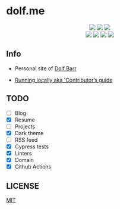 # dolf.me
<div align="center">

  <img src="https://badgen.net/github/status/dolfbarr/dolf.me">
  <img src="https://badgen.net/github/checks/dolfbarr/dolf.me">
  <img src="https://badgen.net/github/last-commit/dolfbarr/dolf.me">
  <br>
  <img src="https://badgen.net/github/license/dolfbarr/dolf.me">
  <img src="https://badgen.net/badge/icon/typescript?icon=typescript&label&color=cyan">
  <img src="https://badgen.net/badge/framework/Gatsby/purple">
  <img src="https://badgen.net/badge/hosted/Github Pages/black">
  <br>
</div>


## Info

- Personal site of [Dolf Barr](https://dolf.me)

- [Running locally aka 'Contributor’s guide](CONTRIBUTORS.md)


## TODO

- [ ] Blog
- [x] Resume
- [ ] Projects
- [x] Dark theme
- [ ] RSS feed
- [x] Cypress tests
- [x] Linters
- [x] Domain
- [x] Github Actions

## LICENSE

[MIT](LICENSE)
